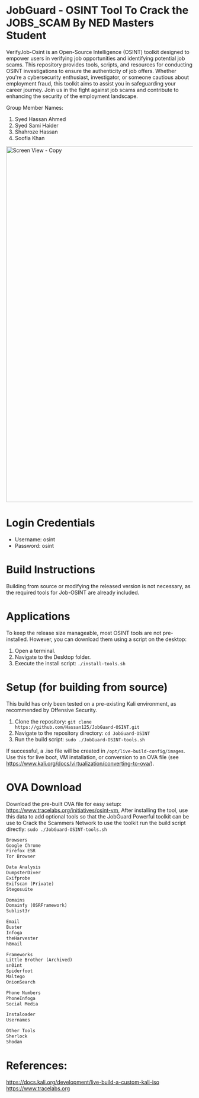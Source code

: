 # JobGuard - OSINT Tool To Crack the JOBS_SCAM By NED Masters Student

VerifyJob-Osint is an Open-Source Intelligence (OSINT) toolkit designed to empower users in verifying job opportunities and identifying potential job scams. This repository provides tools, scripts, and resources for conducting OSINT investigations to ensure the authenticity of job offers. Whether you're a cybersecurity enthusiast, investigator, or someone cautious about employment fraud, this toolkit aims to assist you in safeguarding your career journey. Join us in the fight against job scams and contribute to enhancing the security of the employment landscape.

Group Member Names:
1. Syed Hassan Ahmed
2. Syed Sami Haider
3. Shahroze Hassan
4. Soofia Khan

<img width="959" alt="Screen View - Copy" src="https://github.com/Hassan125/JobGuard-OSINT/assets/5916673/2498c64a-c1f4-4e58-9c29-e9c67e30138b">


# Login Credentials

* Username: osint
* Password: osint

# Build Instructions

Building from source or modifying the released version is not necessary, as the required tools for Job-OSINT are already included.

# Applications

To keep the release size manageable, most OSINT tools are not pre-installed. However, you can download them using a script on the desktop:

1. Open a terminal.
2. Navigate to the Desktop folder.
3. Execute the install script: `./install-tools.sh`

# Setup (for building from source)

This build has only been tested on a pre-existing Kali environment, as recommended by Offensive Security.

1. Clone the repository: `git clone https://github.com/Hassan125/JobGuard-OSINT.git`
2. Navigate to the repository directory: `cd JobGuard-OSINT`
3. Run the build script: `sudo ./JobGuard-OSINT-tools.sh`

If successful, a .iso file will be created in `/opt/live-build-config/images`. Use this for live boot, VM installation, or conversion to an OVA file (see https://www.kali.org/docs/virtualization/converting-to-ova/).

# OVA Download

Download the pre-built OVA file for easy setup: https://www.tracelabs.org/initiatives/osint-vm, After installing the tool, use this data to add optional tools so that the JobGuard Powerful toolkit can be use to Crack the Scammers Network to use the toolkit run the build script directly: `sudo ./JobGuard-OSINT-tools.sh`


```markdown
Browsers
Google Chrome
Firefox ESR
Tor Browser
```

```markdown
Data Analysis
DumpsterDiver
Exifprobe
Exifscan (Private)
Stegosuite
```

```markdown
Domains
Domainfy (OSRFramework)
Sublist3r
```

```markdown
Email
Buster
Infoga
theHarvester
h8mail
```

```markdown
Frameworks
Little Brother (Archived)
sn0int
Spiderfoot
Maltego
OnionSearch
```

```markdown
Phone Numbers
PhoneInfoga
Social Media
```

```markdown
Instaloader
Usernames
```

```markdown
Other Tools
Sherlock
Shodan
```

# References:
https://docs.kali.org/development/live-build-a-custom-kali-iso
https://www.tracelabs.org
